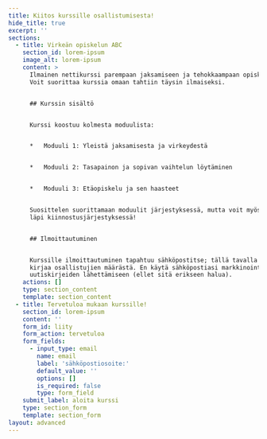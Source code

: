 ```yaml
---
title: Kiitos kurssille osallistumisesta!
hide_title: true
excerpt: ''
sections:
  - title: Virkeän opiskelun ABC
    section_id: lorem-ipsum
    image_alt: lorem-ipsum
    content: >
      Ilmainen nettikurssi parempaan jaksamiseen ja tehokkaampaan opiskeluun.
      Voit suorittaa kurssia omaan tahtiin täysin ilmaiseksi.


      ## Kurssin sisältö


      Kurssi koostuu kolmesta moduulista:


      *   Moduuli 1: Yleistä jaksamisesta ja virkeydestä


      *   Moduuli 2: Tasapainon ja sopivan vaihtelun löytäminen


      *   Moduuli 3: Etäopiskelu ja sen haasteet


      Suosittelen suorittamaan moduulit järjestyksessä, mutta voit myös käydä ne
      läpi kiinnostusjärjestyksessä!


      ## Ilmoittautuminen


      Kurssille ilmoittautuminen tapahtuu sähköpostitse; tällä tavalla pidän
      kirjaa osallistujien määrästä. En käytä sähköpostiasi markkinointiin tai
      uutiskirjeiden lähettämiseen (ellet sitä erikseen halua).
    actions: []
    type: section_content
    template: section_content
  - title: Tervetuloa mukaan kurssille!
    section_id: lorem-ipsum
    content: ''
    form_id: liity
    form_action: tervetuloa
    form_fields:
      - input_type: email
        name: email
        label: 'sähköpostiosoite:'
        default_value: ''
        options: []
        is_required: false
        type: form_field
    submit_label: aloita kurssi
    type: section_form
    template: section_form
layout: advanced
---
```

